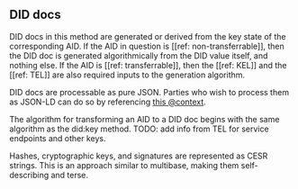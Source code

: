## DID docs

DID docs in this method are generated or derived from the key state of the
corresponding AID. If the AID in question is [[ref: non-transferrable]], then the
DID doc is generated algorithmically from the DID value itself, and nothing
else. If the AID is [[ref: transferrable]], then the [[ref: KEL]] and the [[ref: TEL]]
are also required inputs to the generation algorithm.

DID docs are processable as pure JSON. Parties who wish to process them as
JSON-LD can do so by referencing [this @context](https://example.com/context).

The algorithm for transforming an AID to a DID doc begins with the same
algorithm as the did:key method. TODO: add info from TEL for service endpoints
and other keys.

Hashes, cryptographic keys, and signatures are represented as CESR strings. This
is an approach similar to multibase, making them self-describing and terse.
